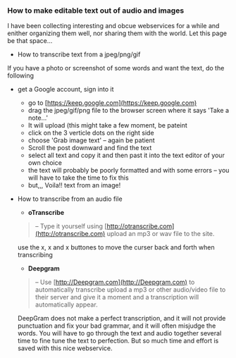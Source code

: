 ### How to make editable text out of audio and images

I have been collecting interesting and obcue webservices for a while and enither organizing them well, nor sharing them with the world.  Let this page be that space...

* How to transcribe text from a jpeg/png/gif

If you have a photo or screenshot of some words and want the text, do the following

* get a Google account, sign into it
   * go to [https://keep.google.com](https://keep.google.com)
   * drag the jpeg/gif/png file to the browser screen where it says 'Take a note...'
   * It will upload (this might take a few moment, be pateint
   * click on the 3 verticle dots on the right side
   * choose 'Grab image text' – again be patient
   * Scroll the post downward and find the text
   * select all text and copy it and then past it into the text editor of your own choice
   * the text will probably be poorly formatted and with some errors – you will have to take the time to fix this
   * but,,, Voila!! text from an image! 

* How to transcribe from an audio file
    * **oTranscribe** 
    > – Type it yourself using [http://otranscribe.com](http://otranscribe.com)
    upload an mp3 or wav file to the site.
    
    use the  x, x and x buttones to move the curser back and forth when transcribing
      
    * **Deepgram** 
    > – Use [http://Deepgram.com](http://Deepgram.com) to automatically transcribe
    upload a mp3 or other audio/video file to their server and give it a moment and a transcription will automatically appear.
    
    DeepGram does not make a perfect transcription, and it will not provide punctuation and fix your bad grammar, and it will often misjudge the words.  You will have to go through the text and audio together several time to fine tune the text to perfection.  But so much time and effort is saved with this nice webservice. 
    
    


